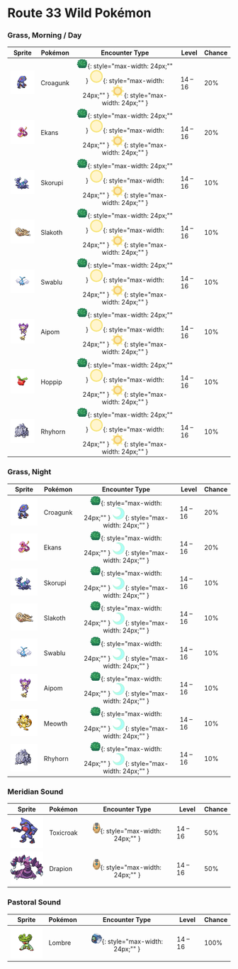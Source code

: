 # Route 33 Wild Pokémon

### Grass, Morning / Day

| Sprite | Pokémon | Encounter Type | Level | Chance |
|:------:|---------|:--------------:|-------|--------|
| ![Croagunk](../../assets/sprites/croagunk/front.gif "Croagunk") | Croagunk | ![Grass](../../assets/encounter_types/grass.png "Grass"){: style="max-width: 24px;"" } ![Morning](../../assets/encounter_types/morning.png "Morning"){: style="max-width: 24px;"" } ![Day](../../assets/encounter_types/day.png "Day"){: style="max-width: 24px;"" } | 14 – 16 | 20% |
| ![Ekans](../../assets/sprites/ekans/front.gif "Ekans") | Ekans | ![Grass](../../assets/encounter_types/grass.png "Grass"){: style="max-width: 24px;"" } ![Morning](../../assets/encounter_types/morning.png "Morning"){: style="max-width: 24px;"" } ![Day](../../assets/encounter_types/day.png "Day"){: style="max-width: 24px;"" } | 14 – 16 | 20% |
| ![Skorupi](../../assets/sprites/skorupi/front.gif "Skorupi") | Skorupi | ![Grass](../../assets/encounter_types/grass.png "Grass"){: style="max-width: 24px;"" } ![Morning](../../assets/encounter_types/morning.png "Morning"){: style="max-width: 24px;"" } ![Day](../../assets/encounter_types/day.png "Day"){: style="max-width: 24px;"" } | 14 – 16 | 10% |
| ![Slakoth](../../assets/sprites/slakoth/front.gif "Slakoth") | Slakoth | ![Grass](../../assets/encounter_types/grass.png "Grass"){: style="max-width: 24px;"" } ![Morning](../../assets/encounter_types/morning.png "Morning"){: style="max-width: 24px;"" } ![Day](../../assets/encounter_types/day.png "Day"){: style="max-width: 24px;"" } | 14 – 16 | 10% |
| ![Swablu](../../assets/sprites/swablu/front.gif "Swablu") | Swablu | ![Grass](../../assets/encounter_types/grass.png "Grass"){: style="max-width: 24px;"" } ![Morning](../../assets/encounter_types/morning.png "Morning"){: style="max-width: 24px;"" } ![Day](../../assets/encounter_types/day.png "Day"){: style="max-width: 24px;"" } | 14 – 16 | 10% |
| ![Aipom](../../assets/sprites/aipom/front.gif "Aipom") | Aipom | ![Grass](../../assets/encounter_types/grass.png "Grass"){: style="max-width: 24px;"" } ![Morning](../../assets/encounter_types/morning.png "Morning"){: style="max-width: 24px;"" } ![Day](../../assets/encounter_types/day.png "Day"){: style="max-width: 24px;"" } | 14 – 16 | 10% |
| ![Hoppip](../../assets/sprites/hoppip/front.gif "Hoppip") | Hoppip | ![Grass](../../assets/encounter_types/grass.png "Grass"){: style="max-width: 24px;"" } ![Morning](../../assets/encounter_types/morning.png "Morning"){: style="max-width: 24px;"" } ![Day](../../assets/encounter_types/day.png "Day"){: style="max-width: 24px;"" } | 14 – 16 | 10% |
| ![Rhyhorn](../../assets/sprites/rhyhorn/front.gif "Rhyhorn") | Rhyhorn | ![Grass](../../assets/encounter_types/grass.png "Grass"){: style="max-width: 24px;"" } ![Morning](../../assets/encounter_types/morning.png "Morning"){: style="max-width: 24px;"" } ![Day](../../assets/encounter_types/day.png "Day"){: style="max-width: 24px;"" } | 14 – 16 | 10% |

### Grass, Night

| Sprite | Pokémon | Encounter Type | Level | Chance |
|:------:|---------|:--------------:|-------|--------|
| ![Croagunk](../../assets/sprites/croagunk/front.gif "Croagunk") | Croagunk | ![Grass](../../assets/encounter_types/grass.png "Grass"){: style="max-width: 24px;"" } ![Night](../../assets/encounter_types/night.png "Night"){: style="max-width: 24px;"" } | 14 – 16 | 20% |
| ![Ekans](../../assets/sprites/ekans/front.gif "Ekans") | Ekans | ![Grass](../../assets/encounter_types/grass.png "Grass"){: style="max-width: 24px;"" } ![Night](../../assets/encounter_types/night.png "Night"){: style="max-width: 24px;"" } | 14 – 16 | 20% |
| ![Skorupi](../../assets/sprites/skorupi/front.gif "Skorupi") | Skorupi | ![Grass](../../assets/encounter_types/grass.png "Grass"){: style="max-width: 24px;"" } ![Night](../../assets/encounter_types/night.png "Night"){: style="max-width: 24px;"" } | 14 – 16 | 10% |
| ![Slakoth](../../assets/sprites/slakoth/front.gif "Slakoth") | Slakoth | ![Grass](../../assets/encounter_types/grass.png "Grass"){: style="max-width: 24px;"" } ![Night](../../assets/encounter_types/night.png "Night"){: style="max-width: 24px;"" } | 14 – 16 | 10% |
| ![Swablu](../../assets/sprites/swablu/front.gif "Swablu") | Swablu | ![Grass](../../assets/encounter_types/grass.png "Grass"){: style="max-width: 24px;"" } ![Night](../../assets/encounter_types/night.png "Night"){: style="max-width: 24px;"" } | 14 – 16 | 10% |
| ![Aipom](../../assets/sprites/aipom/front.gif "Aipom") | Aipom | ![Grass](../../assets/encounter_types/grass.png "Grass"){: style="max-width: 24px;"" } ![Night](../../assets/encounter_types/night.png "Night"){: style="max-width: 24px;"" } | 14 – 16 | 10% |
| ![Meowth](../../assets/sprites/meowth/front.gif "Meowth") | Meowth | ![Grass](../../assets/encounter_types/grass.png "Grass"){: style="max-width: 24px;"" } ![Night](../../assets/encounter_types/night.png "Night"){: style="max-width: 24px;"" } | 14 – 16 | 10% |
| ![Rhyhorn](../../assets/sprites/rhyhorn/front.gif "Rhyhorn") | Rhyhorn | ![Grass](../../assets/encounter_types/grass.png "Grass"){: style="max-width: 24px;"" } ![Night](../../assets/encounter_types/night.png "Night"){: style="max-width: 24px;"" } | 14 – 16 | 10% |

### Meridian Sound

| Sprite | Pokémon | Encounter Type | Level | Chance |
|:------:|---------|:--------------:|-------|--------|
| ![Toxicroak](../../assets/sprites/toxicroak/front.gif "Toxicroak") | Toxicroak | ![Meridian Sound](../../assets/encounter_types/meridian_sound.png "Meridian Sound"){: style="max-width: 24px;"" } | 14 – 16 | 50% |
| ![Drapion](../../assets/sprites/drapion/front.gif "Drapion") | Drapion | ![Meridian Sound](../../assets/encounter_types/meridian_sound.png "Meridian Sound"){: style="max-width: 24px;"" } | 14 – 16 | 50% |

### Pastoral Sound

| Sprite | Pokémon | Encounter Type | Level | Chance |
|:------:|---------|:--------------:|-------|--------|
| ![Lombre](../../assets/sprites/lombre/front.gif "Lombre") | Lombre | ![Pastoral Sound](../../assets/encounter_types/pastoral_sound.png "Pastoral Sound"){: style="max-width: 24px;"" } | 14 – 16 | 100% |

